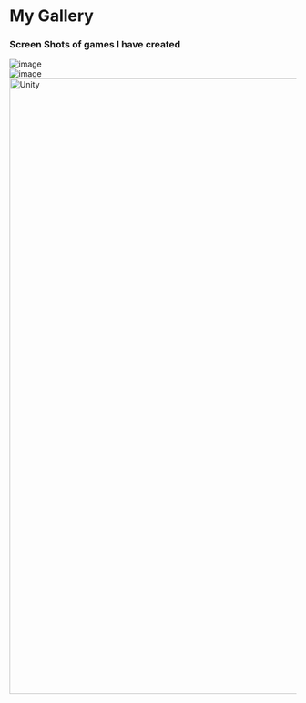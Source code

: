 

# My Gallery

### Screen Shots of games I have created
![image](https://lh3.googleusercontent.com/q77A2VtT7kMMawon3bpwksYxQaV5OpnyPPiZ4zVerztQXDcwDExT8nR0wgM696s3Bs-S=s170)
<br>
![image](https://lh3.googleusercontent.com/XLDNam00Hex_LJYNpeyQftImrkgfEmhA0mT5SBRDbfYJf9SvnT7U2JolMf1lgpWq3wK4E_I=s155)
<br>
<img src="https://lh3.googleusercontent.com/q77A2VtT7kMMawon3bpwksYxQaV5OpnyPPiZ4zVerztQXDcwDExT8nR0wgM696s3Bs-S=s170" alt="Unity" width="1920" height="1080">








